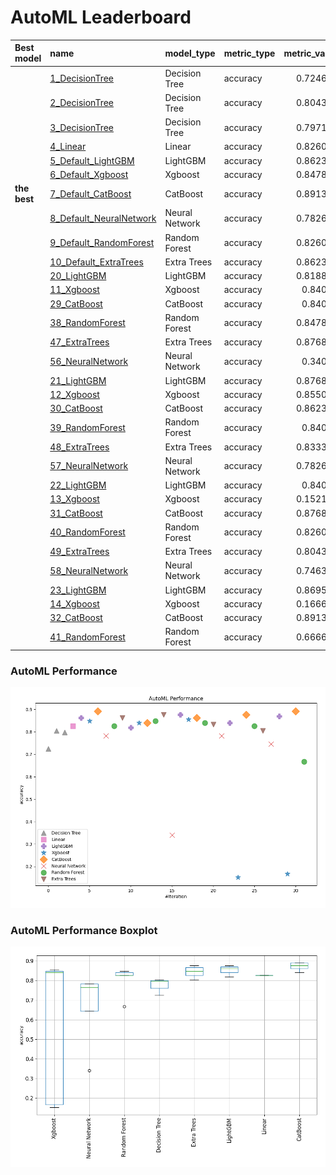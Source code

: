 # AutoML Leaderboard

| Best model   | name                                                         | model_type     | metric_type   |   metric_value |   train_time |
|:-------------|:-------------------------------------------------------------|:---------------|:--------------|---------------:|-------------:|
|              | [1_DecisionTree](1_DecisionTree/README.md)                   | Decision Tree  | accuracy      |       0.724638 |         4.2  |
|              | [2_DecisionTree](2_DecisionTree/README.md)                   | Decision Tree  | accuracy      |       0.804348 |         3.65 |
|              | [3_DecisionTree](3_DecisionTree/README.md)                   | Decision Tree  | accuracy      |       0.797101 |         3.78 |
|              | [4_Linear](4_Linear/README.md)                               | Linear         | accuracy      |       0.826087 |         8.47 |
|              | [5_Default_LightGBM](5_Default_LightGBM/README.md)           | LightGBM       | accuracy      |       0.862319 |         6.21 |
|              | [6_Default_Xgboost](6_Default_Xgboost/README.md)             | Xgboost        | accuracy      |       0.847826 |         9.09 |
| **the best** | [7_Default_CatBoost](7_Default_CatBoost/README.md)           | CatBoost       | accuracy      |       0.891304 |        51.7  |
|              | [8_Default_NeuralNetwork](8_Default_NeuralNetwork/README.md) | Neural Network | accuracy      |       0.782609 |         5.78 |
|              | [9_Default_RandomForest](9_Default_RandomForest/README.md)   | Random Forest  | accuracy      |       0.826087 |        11.57 |
|              | [10_Default_ExtraTrees](10_Default_ExtraTrees/README.md)     | Extra Trees    | accuracy      |       0.862319 |        10.73 |
|              | [20_LightGBM](20_LightGBM/README.md)                         | LightGBM       | accuracy      |       0.818841 |         6.06 |
|              | [11_Xgboost](11_Xgboost/README.md)                           | Xgboost        | accuracy      |       0.84058  |         8.4  |
|              | [29_CatBoost](29_CatBoost/README.md)                         | CatBoost       | accuracy      |       0.84058  |        15.08 |
|              | [38_RandomForest](38_RandomForest/README.md)                 | Random Forest  | accuracy      |       0.847826 |        11.98 |
|              | [47_ExtraTrees](47_ExtraTrees/README.md)                     | Extra Trees    | accuracy      |       0.876812 |        11.6  |
|              | [56_NeuralNetwork](56_NeuralNetwork/README.md)               | Neural Network | accuracy      |       0.34058  |         6.81 |
|              | [21_LightGBM](21_LightGBM/README.md)                         | LightGBM       | accuracy      |       0.876812 |         7.56 |
|              | [12_Xgboost](12_Xgboost/README.md)                           | Xgboost        | accuracy      |       0.855072 |        13.42 |
|              | [30_CatBoost](30_CatBoost/README.md)                         | CatBoost       | accuracy      |       0.862319 |        33.76 |
|              | [39_RandomForest](39_RandomForest/README.md)                 | Random Forest  | accuracy      |       0.84058  |        13.24 |
|              | [48_ExtraTrees](48_ExtraTrees/README.md)                     | Extra Trees    | accuracy      |       0.833333 |        12.27 |
|              | [57_NeuralNetwork](57_NeuralNetwork/README.md)               | Neural Network | accuracy      |       0.782609 |         8    |
|              | [22_LightGBM](22_LightGBM/README.md)                         | LightGBM       | accuracy      |       0.84058  |         7.96 |
|              | [13_Xgboost](13_Xgboost/README.md)                           | Xgboost        | accuracy      |       0.152174 |         8.64 |
|              | [31_CatBoost](31_CatBoost/README.md)                         | CatBoost       | accuracy      |       0.876812 |       102.4  |
|              | [40_RandomForest](40_RandomForest/README.md)                 | Random Forest  | accuracy      |       0.826087 |        14.44 |
|              | [49_ExtraTrees](49_ExtraTrees/README.md)                     | Extra Trees    | accuracy      |       0.804348 |        12.92 |
|              | [58_NeuralNetwork](58_NeuralNetwork/README.md)               | Neural Network | accuracy      |       0.746377 |         8.84 |
|              | [23_LightGBM](23_LightGBM/README.md)                         | LightGBM       | accuracy      |       0.869565 |        10.13 |
|              | [14_Xgboost](14_Xgboost/README.md)                           | Xgboost        | accuracy      |       0.166667 |         8.93 |
|              | [32_CatBoost](32_CatBoost/README.md)                         | CatBoost       | accuracy      |       0.891304 |        91.47 |
|              | [41_RandomForest](41_RandomForest/README.md)                 | Random Forest  | accuracy      |       0.666667 |        15.24 |

### AutoML Performance
![AutoML Performance](ldb_performance.png)

### AutoML Performance Boxplot
![AutoML Performance Boxplot](ldb_performance_boxplot.png)